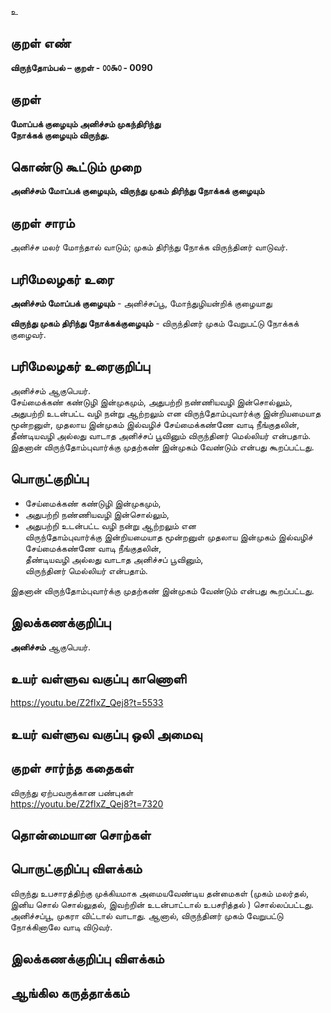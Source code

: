 உ

## குறள் எண் 

**விருந்தோம்பல் – குறள் - ௦௦௯௦ - 0090**  

## குறள் 

**மோப்பக் குழையும் அனிச்சம் முகந்திரிந்து  
நோக்கக் குழையும் விருந்து.** 

## கொண்டு கூட்டும் முறை

**அனிச்சம் மோப்பக் குழையும், விருந்து முகம் திரிந்து நோக்கக் குழையும்**

## குறள் சாரம் 

அனிச்ச மலர் மோந்தால் வாடும்; முகம் திரிந்து நோக்க விருந்தினர் வாடுவர். 
  

## பரிமேலழகர் உரை

**அனிச்சம் மோப்பக் குழையும்** - அனிச்சப்பூ, மோந்துழியன்றிக் குழையாது  

**விருந்து முகம் திரிந்து நோக்கக்குழையும்** - விருந்தினர் முகம் வேறுபட்டு நோக்கக் குழைவர்.  

## பரிமேலழகர் உரைகுறிப்பு   

அனிச்சம் ஆகுபெயர்.  
சேய்மைக்கண் கண்டுழி இன்முகமும், அதுபற்றி நண்ணியவழி இன்சொல்லும், அதுபற்றி உடன்பட்ட வழி நன்று ஆற்றலும் என விருந்தோம்புவார்க்கு இன்றியமையாத மூன்றனுள், முதலாய இன்முகம் இல்வழிச் சேய்மைக்கண்ணே வாடி நீங்குதலின், தீண்டியவழி அல்லது வாடாத அனிச்சப் பூவினும் விருந்தினர் மெல்லியர் என்பதாம்.  
இதனான் விருந்தோம்புவார்க்கு முதற்கண் இன்முகம் வேண்டும் என்பது கூறப்பட்டது.  

## பொருட்குறிப்பு 

* சேய்மைக்கண் கண்டுழி இன்முகமும்,  
* அதுபற்றி நண்ணியவழி இன்சொல்லும்,  
* அதுபற்றி உடன்பட்ட வழி நன்று ஆற்றலும் என  
விருந்தோம்புவார்க்கு இன்றியமையாத மூன்றனுள் முதலாய இன்முகம் இல்வழிச்  
சேய்மைக்கண்ணே வாடி நீங்குதலின்,  
தீண்டியவழி அல்லது வாடாத அனிச்சப் பூவினும்,  
விருந்தினர் மெல்லியர் என்பதாம். 

இதனான் விருந்தோம்புவார்க்கு 
முதற்கண் இன்முகம் வேண்டும் என்பது கூறப்பட்டது. 

## இலக்கணக்குறிப்பு  

**அனிச்சம்** ஆகுபெயர். 

## உயர் வள்ளுவ வகுப்பு காணொளி

https://youtu.be/Z2flxZ_Qej8?t=5533

## உயர் வள்ளுவ வகுப்பு ஒலி அமைவு 

 
## குறள் சார்ந்த கதைகள் 

விருந்து ஏற்பவருக்கான பண்புகள்  
https://youtu.be/Z2flxZ_Qej8?t=7320

## தொன்மையான சொற்கள்


## பொருட்குறிப்பு விளக்கம்

விருந்து உபசாரத்திற்கு முக்கியமாக அமையவேண்டிய தன்மைகள் (முகம் மலர்தல், இனிய சொல் சொல்லுதல், இவற்றின் உடன்பாட்டால் உபசரித்தல் ) சொல்லப்பட்டது.  
அனிச்சப்பூ, முகரா விட்டால் வாடாது. ஆனால், விருந்தினர் முகம் வேறுபட்டு நோக்கினாலே வாடி விடுவர்.

## இலக்கணக்குறிப்பு விளக்கம்


## ஆங்கில கருத்தாக்கம் 



